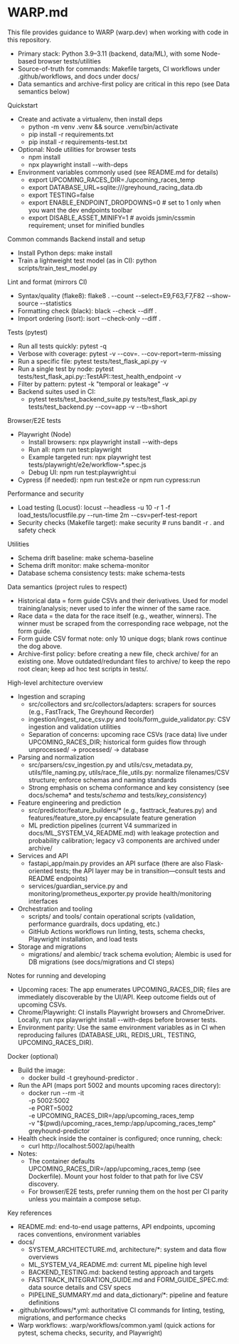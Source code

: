 # WARP.md

This file provides guidance to WARP (warp.dev) when working with code in this repository.

- Primary stack: Python 3.9–3.11 (backend, data/ML), with some Node-based browser tests/utilities
- Source-of-truth for commands: Makefile targets, CI workflows under .github/workflows, and docs under docs/
- Data semantics and archive-first policy are critical in this repo (see Data semantics below)

Quickstart
- Create and activate a virtualenv, then install deps
  - python -m venv .venv && source .venv/bin/activate
  - pip install -r requirements.txt
  - pip install -r requirements-test.txt
- Optional: Node utilities for browser tests
  - npm install
  - npx playwright install --with-deps
- Environment variables commonly used (see README.md for details)
  - export UPCOMING_RACES_DIR=./upcoming_races_temp
  - export DATABASE_URL=sqlite:///greyhound_racing_data.db
  - export TESTING=false
  - export ENABLE_ENDPOINT_DROPDOWNS=0   # set to 1 only when you want the dev endpoints toolbar
  - export DISABLE_ASSET_MINIFY=1        # avoids jsmin/cssmin requirement; unset for minified bundles

Common commands
Backend install and setup
- Install Python deps: make install
- Train a lightweight test model (as in CI): python scripts/train_test_model.py

Lint and format (mirrors CI)
- Syntax/quality (flake8): flake8 . --count --select=E9,F63,F7,F82 --show-source --statistics
- Formatting check (black): black --check --diff .
- Import ordering (isort): isort --check-only --diff .

Tests (pytest)
- Run all tests quickly: pytest -q
- Verbose with coverage: pytest -v --cov=. --cov-report=term-missing
- Run a specific file: pytest tests/test_flask_api.py -v
- Run a single test by node: pytest tests/test_flask_api.py::TestAPI::test_health_endpoint -v
- Filter by pattern: pytest -k "temporal or leakage" -v
- Backend suites used in CI:
  - pytest tests/test_backend_suite.py tests/test_flask_api.py tests/test_backend.py --cov=app -v --tb=short

Browser/E2E tests
- Playwright (Node)
  - Install browsers: npx playwright install --with-deps
  - Run all: npm run test:playwright
  - Example targeted run: npx playwright test tests/playwright/e2e/workflow-*.spec.js
  - Debug UI: npm run test:playwright:ui
- Cypress (if needed): npm run test:e2e or npm run cypress:run

Performance and security
- Load testing (Locust): locust --headless -u 10 -r 1 -f load_tests/locustfile.py --run-time 2m --csv=perf-test-report
- Security checks (Makefile target): make security  # runs bandit -r . and safety check

Utilities
- Schema drift baseline: make schema-baseline
- Schema drift monitor: make schema-monitor
- Database schema consistency tests: make schema-tests

Data semantics (project rules to respect)
- Historical data = form guide CSVs and their derivatives. Used for model training/analysis; never used to infer the winner of the same race.
- Race data = the data for the race itself (e.g., weather, winners). The winner must be scraped from the corresponding race webpage, not the form guide.
- Form guide CSV format note: only 10 unique dogs; blank rows continue the dog above.
- Archive-first policy: before creating a new file, check archive/ for an existing one. Move outdated/redundant files to archive/ to keep the repo root clean; keep ad hoc test scripts in tests/.

High-level architecture overview
- Ingestion and scraping
  - src/collectors and src/collectors/adapters: scrapers for sources (e.g., FastTrack, The Greyhound Recorder)
  - ingestion/ingest_race_csv.py and tools/form_guide_validator.py: CSV ingestion and validation utilities
  - Separation of concerns: upcoming race CSVs (race data) live under UPCOMING_RACES_DIR; historical form guides flow through unprocessed/ → processed/ → database
- Parsing and normalization
  - src/parsers/csv_ingestion.py and utils/csv_metadata.py, utils/file_naming.py, utils/race_file_utils.py: normalize filenames/CSV structure; enforce schemas and naming standards
  - Strong emphasis on schema conformance and key consistency (see docs/schema* and tests/*schema* and tests/*key_consistency*)
- Feature engineering and prediction
  - src/predictor/feature_builders/* (e.g., fasttrack_features.py) and features/feature_store.py encapsulate feature generation
  - ML prediction pipelines (current V4 summarized in docs/ML_SYSTEM_V4_README.md) with leakage protection and probability calibration; legacy v3 components are archived under archive/
- Services and API
  - fastapi_app/main.py provides an API surface (there are also Flask-oriented tests; the API layer may be in transition—consult tests and README endpoints)
  - services/guardian_service.py and monitoring/prometheus_exporter.py provide health/monitoring interfaces
- Orchestration and tooling
  - scripts/ and tools/ contain operational scripts (validation, performance guardrails, docs updating, etc.)
  - GitHub Actions workflows run linting, tests, schema checks, Playwright installation, and load tests
- Storage and migrations
  - migrations/ and alembic/ track schema evolution; Alembic is used for DB migrations (see docs/migrations and CI steps)

Notes for running and developing
- Upcoming races: The app enumerates UPCOMING_RACES_DIR; files are immediately discoverable by the UI/API. Keep outcome fields out of upcoming CSVs.
- Chrome/Playwright: CI installs Playwright browsers and ChromeDriver. Locally, run npx playwright install --with-deps before browser tests.
- Environment parity: Use the same environment variables as in CI when reproducing failures (DATABASE_URL, REDIS_URL, TESTING, UPCOMING_RACES_DIR).

Docker (optional)
- Build the image:
  - docker build -t greyhound-predictor .
- Run the API (maps port 5002 and mounts upcoming races directory):
  - docker run --rm -it \
      -p 5002:5002 \
      -e PORT=5002 \
      -e UPCOMING_RACES_DIR=/app/upcoming_races_temp \
      -v "$(pwd)/upcoming_races_temp:/app/upcoming_races_temp" \
      greyhound-predictor
- Health check inside the container is configured; once running, check:
  - curl http://localhost:5002/api/health
- Notes:
  - The container defaults UPCOMING_RACES_DIR=/app/upcoming_races_temp (see Dockerfile). Mount your host folder to that path for live CSV discovery.
  - For browser/E2E tests, prefer running them on the host per CI parity unless you maintain a compose setup.

Key references
- README.md: end-to-end usage patterns, API endpoints, upcoming races conventions, environment variables
- docs/
  - SYSTEM_ARCHITECTURE.md, architecture/*: system and data flow overviews
  - ML_SYSTEM_V4_README.md: current ML pipeline high level
  - BACKEND_TESTING.md: backend testing approach and targets
  - FASTTRACK_INTEGRATION_GUIDE.md and FORM_GUIDE_SPEC.md: data source details and CSV specs
  - PIPELINE_SUMMARY.md and data_dictionary/*: pipeline and feature definitions
- .github/workflows/*.yml: authoritative CI commands for linting, testing, migrations, and performance checks
- Warp workflows: .warp/workflows/common.yaml (quick actions for pytest, schema checks, security, and Playwright)

